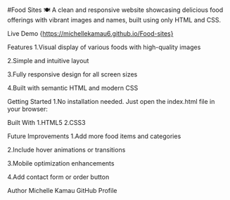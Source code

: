 #Food Sites 🍽️
A clean and responsive website showcasing delicious food offerings with vibrant images and names, built using only HTML and CSS.

Live Demo
{https://michellekamau6.github.io/Food-sites} 

Features
1.Visual display of various foods with high-quality images

2.Simple and intuitive layout

3.Fully responsive design for all screen sizes

4.Built with semantic HTML and modern CSS

 Getting Started
1.No installation needed. Just open the index.html file in your browser:

 Built With
1.HTML5
2.CSS3

 Future Improvements
1.Add more food items and categories

2.Include hover animations or transitions

3.Mobile optimization enhancements

4.Add contact form or order button

 Author
Michelle Kamau
GitHub Profile